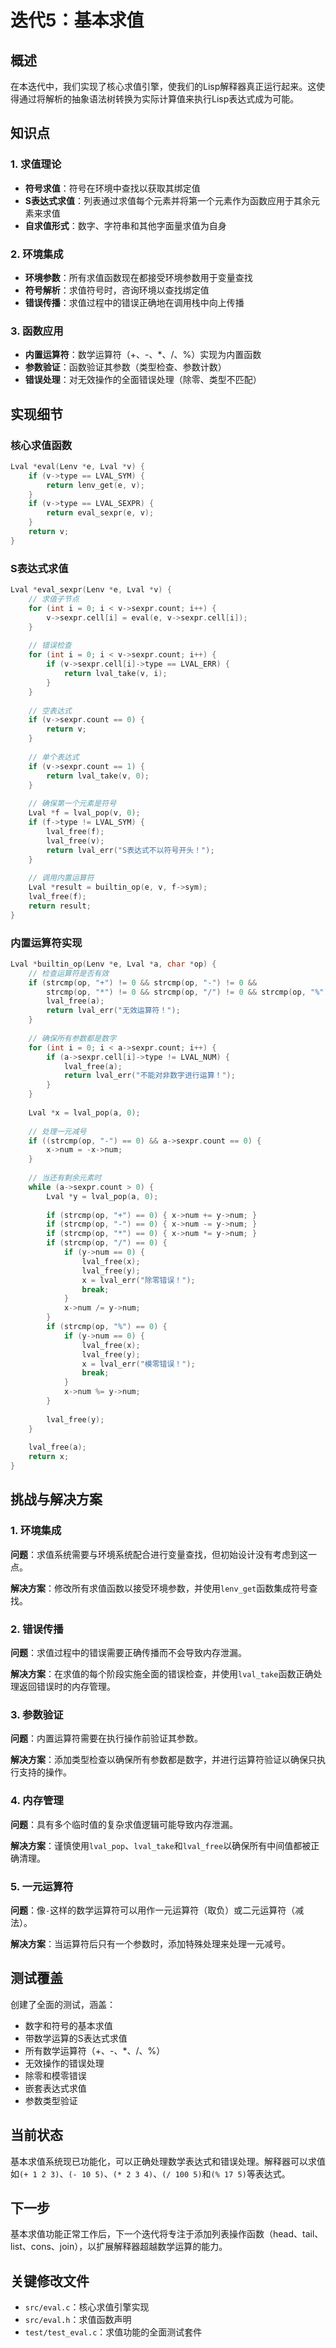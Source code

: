 # 迭代5：基本求值

## 概述
在本迭代中，我们实现了核心求值引擎，使我们的Lisp解释器真正运行起来。这使得通过将解析的抽象语法树转换为实际计算值来执行Lisp表达式成为可能。

## 知识点

### 1. 求值理论
- **符号求值**：符号在环境中查找以获取其绑定值
- **S表达式求值**：列表通过求值每个元素并将第一个元素作为函数应用于其余元素来求值
- **自求值形式**：数字、字符串和其他字面量求值为自身

### 2. 环境集成
- **环境参数**：所有求值函数现在都接受环境参数用于变量查找
- **符号解析**：求值符号时，咨询环境以查找绑定值
- **错误传播**：求值过程中的错误正确地在调用栈中向上传播

### 3. 函数应用
- **内置运算符**：数学运算符（+、-、*、/、%）实现为内置函数
- **参数验证**：函数验证其参数（类型检查、参数计数）
- **错误处理**：对无效操作的全面错误处理（除零、类型不匹配）

## 实现细节

### 核心求值函数
```c
Lval *eval(Lenv *e, Lval *v) {
    if (v->type == LVAL_SYM) {
        return lenv_get(e, v);
    }
    if (v->type == LVAL_SEXPR) {
        return eval_sexpr(e, v);
    }
    return v;
}
```

### S表达式求值
```c
Lval *eval_sexpr(Lenv *e, Lval *v) {
    // 求值子节点
    for (int i = 0; i < v->sexpr.count; i++) {
        v->sexpr.cell[i] = eval(e, v->sexpr.cell[i]);
    }
    
    // 错误检查
    for (int i = 0; i < v->sexpr.count; i++) {
        if (v->sexpr.cell[i]->type == LVAL_ERR) {
            return lval_take(v, i);
        }
    }
    
    // 空表达式
    if (v->sexpr.count == 0) {
        return v;
    }
    
    // 单个表达式
    if (v->sexpr.count == 1) {
        return lval_take(v, 0);
    }
    
    // 确保第一个元素是符号
    Lval *f = lval_pop(v, 0);
    if (f->type != LVAL_SYM) {
        lval_free(f);
        lval_free(v);
        return lval_err("S表达式不以符号开头！");
    }
    
    // 调用内置运算符
    Lval *result = builtin_op(e, v, f->sym);
    lval_free(f);
    return result;
}
```

### 内置运算符实现
```c
Lval *builtin_op(Lenv *e, Lval *a, char *op) {
    // 检查运算符是否有效
    if (strcmp(op, "+") != 0 && strcmp(op, "-") != 0 && 
        strcmp(op, "*") != 0 && strcmp(op, "/") != 0 && strcmp(op, "%") != 0) {
        lval_free(a);
        return lval_err("无效运算符！");
    }
    
    // 确保所有参数都是数字
    for (int i = 0; i < a->sexpr.count; i++) {
        if (a->sexpr.cell[i]->type != LVAL_NUM) {
            lval_free(a);
            return lval_err("不能对非数字进行运算！");
        }
    }
    
    Lval *x = lval_pop(a, 0);
    
    // 处理一元减号
    if ((strcmp(op, "-") == 0) && a->sexpr.count == 0) {
        x->num = -x->num;
    }
    
    // 当还有剩余元素时
    while (a->sexpr.count > 0) {
        Lval *y = lval_pop(a, 0);
        
        if (strcmp(op, "+") == 0) { x->num += y->num; }
        if (strcmp(op, "-") == 0) { x->num -= y->num; }
        if (strcmp(op, "*") == 0) { x->num *= y->num; }
        if (strcmp(op, "/") == 0) { 
            if (y->num == 0) {
                lval_free(x);
                lval_free(y);
                x = lval_err("除零错误！");
                break;
            }
            x->num /= y->num; 
        }
        if (strcmp(op, "%") == 0) { 
            if (y->num == 0) {
                lval_free(x);
                lval_free(y);
                x = lval_err("模零错误！");
                break;
            }
            x->num %= y->num; 
        }
        
        lval_free(y);
    }
    
    lval_free(a);
    return x;
}
```

## 挑战与解决方案

### 1. 环境集成
**问题**：求值系统需要与环境系统配合进行变量查找，但初始设计没有考虑到这一点。

**解决方案**：修改所有求值函数以接受环境参数，并使用`lenv_get`函数集成符号查找。

### 2. 错误传播
**问题**：求值过程中的错误需要正确传播而不会导致内存泄漏。

**解决方案**：在求值的每个阶段实施全面的错误检查，并使用`lval_take`函数正确处理返回错误时的内存管理。

### 3. 参数验证
**问题**：内置运算符需要在执行操作前验证其参数。

**解决方案**：添加类型检查以确保所有参数都是数字，并进行运算符验证以确保只执行支持的操作。

### 4. 内存管理
**问题**：具有多个临时值的复杂求值逻辑可能导致内存泄漏。

**解决方案**：谨慎使用`lval_pop`、`lval_take`和`lval_free`以确保所有中间值都被正确清理。

### 5. 一元运算符
**问题**：像`-`这样的数学运算符可以用作一元运算符（取负）或二元运算符（减法）。

**解决方案**：当运算符后只有一个参数时，添加特殊处理来处理一元减号。

## 测试覆盖
创建了全面的测试，涵盖：
- 数字和符号的基本求值
- 带数学运算的S表达式求值
- 所有数学运算符（+、-、*、/、%）
- 无效操作的错误处理
- 除零和模零错误
- 嵌套表达式求值
- 参数类型验证

## 当前状态
基本求值系统现已功能化，可以正确处理数学表达式和错误处理。解释器可以求值如`(+ 1 2 3)`、`(- 10 5)`、`(* 2 3 4)`、`(/ 100 5)`和`(% 17 5)`等表达式。

## 下一步
基本求值功能正常工作后，下一个迭代将专注于添加列表操作函数（head、tail、list、cons、join），以扩展解释器超越数学运算的能力。

## 关键修改文件
- `src/eval.c`：核心求值引擎实现
- `src/eval.h`：求值函数声明
- `test/test_eval.c`：求值功能的全面测试套件